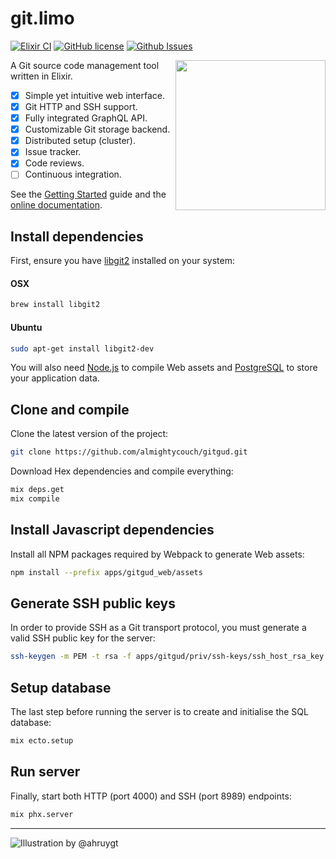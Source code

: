 # git.limo

[![Elixir CI](https://github.com/redrabbit/git.limo/workflows/Elixir%20CI/badge.svg)](https://github.com/redrabbit/git.limo/actions?query=workflow%3A%22Elixir+CI%22)
[![GitHub license](https://img.shields.io/badge/license-MIT-blue.svg)](https://raw.githubusercontent.com/redrabbit/git.limo/master/LICENSE)
[![Github Issues](https://img.shields.io/github/issues/redrabbit/git.limo.svg)](http://github.com/redrabbit/git.limo/issues)

<img src="https://raw.githubusercontent.com/redrabbit/git.limo/master/apps/gitgud_web/priv/static/images/logo.svg?sanitize=true" align="right" width="240" height="240">

A Git source code management tool written in Elixir.

* [x] Simple yet intuitive web interface.
* [x] Git HTTP and SSH support.
* [x] Fully integrated GraphQL API.
* [x] Customizable Git storage backend.
* [x] Distributed setup (cluster).
* [x] Issue tracker.
* [x] Code reviews.
* [ ] Continuous integration.

See the [Getting Started](http://almightycouch.com/gitgud/getting-started.html) guide and the [online documentation](http://almightycouch.com/gitgud).

## Install dependencies

First, ensure you have [libgit2](https://libgit2.github.com) installed on your system:

#### OSX
```bash
brew install libgit2
```

#### Ubuntu
```bash
sudo apt-get install libgit2-dev
```

You will also need [Node.js](https://nodejs.org/en/) to compile Web assets and [PostgreSQL](https://www.postgresql.org) to store your application data.

## Clone and compile

Clone the latest version of the project:

```bash
git clone https://github.com/almightycouch/gitgud.git
```

Download Hex dependencies and compile everything:

```bash
mix deps.get
mix compile
```

## Install Javascript dependencies

Install all NPM packages required by Webpack to generate Web assets:

```bash
npm install --prefix apps/gitgud_web/assets
```

## Generate SSH public keys

In order to provide SSH as a Git transport protocol, you must generate a valid SSH public key for the server:

```bash
ssh-keygen -m PEM -t rsa -f apps/gitgud/priv/ssh-keys/ssh_host_rsa_key
```

## Setup database

The last step before running the server is to create and initialise the SQL database:

```bash
mix ecto.setup
```

## Run server

Finally, start both HTTP (port 4000) and SSH (port 8989) endpoints:

```bash
mix phx.server
```

---

![Illustration by @ahruygt](https://raw.githubusercontent.com/almightycouch/gitgud/master/apps/gitgud_web/priv/static/images/illustration.png?sanitize=true)
